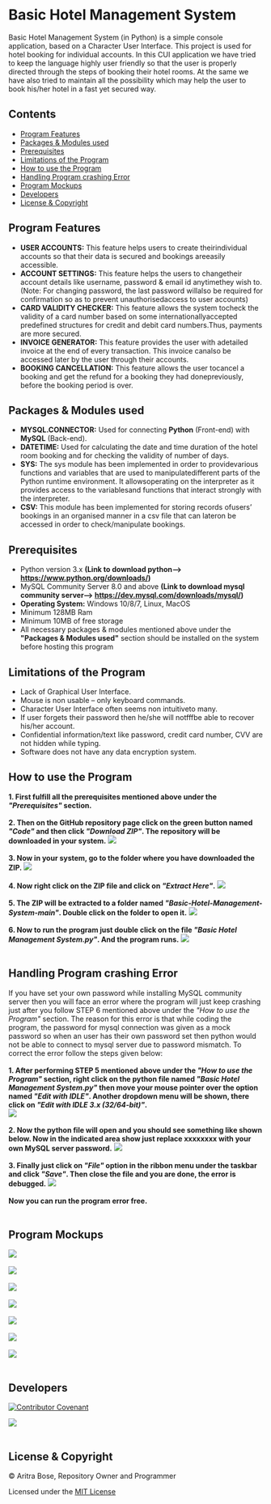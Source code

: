 # Basic Hotel Management System

Basic Hotel Management System (in Python) is a simple console application, based on a Character User Interface. This project is used for hotel booking for individual accounts. In this CUI application we have tried to keep the language highly user friendly so that the user is properly directed through the steps of booking their hotel rooms. At the same we have also tried to maintain all the possibility which may help the user to book his/her hotel in a fast yet secured way.

## Contents

* [Program Features](#program-features)
* [Packages & Modules used](#packages--modules-used)
* [Prerequisites](#prerequisites)
* [Limitations of the Program](#limitations-of-the-program)
* [How to use the Program](#how-to-use-the-program)
* [Handling Program crashing Error](#handling-program-crashing-error)
* [Program Mockups](#program-mockups)
* [Developers](#developers)
* [License & Copyright](#license--copyright)

## Program Features

* **USER ACCOUNTS:** This feature helps users to create theirindividual accounts so that their data is secured and bookings areeasily accessible.
* **ACCOUNT SETTINGS:** This feature helps the users to changetheir account details like username, password & email id anytimethey wish to. (Note: For changing password, the last password willalso be required for confirmation so as to prevent unauthorisedaccess to user accounts)
* **CARD VALIDITY CHECKER:** This feature allows the system tocheck the validity of a card number based on some internationallyaccepted predefined structures for credit and debit card numbers.Thus, payments are more secured.
* **INVOICE GENERATOR:** This feature provides the user with adetailed invoice at the end of every transaction. This invoice canalso be accessed later by the user through their accounts.
* **BOOKING CANCELLATION:** This feature allows the user tocancel a booking and get the refund for a booking they had donepreviously, before the booking period is over.

## Packages & Modules used

* **MYSQL.CONNECTOR:** Used for connecting **Python** (Front-end) with **MySQL** (Back-end).
* **DATETIME:** Used for calculating the date and time duration of the hotel room booking and for checking the validity of number of days.
* **SYS:** The sys module has been implemented in order to providevarious functions and variables that are used to manipulatedifferent parts of the Python runtime environment. It allowsoperating on the interpreter as it provides access to the variablesand functions that interact strongly with the interpreter.
* **CSV:** This module has been implemented for storing records ofusers’ bookings in an organised manner in a csv file that can lateron be accessed in order to check/manipulate bookings.

## Prerequisites

* Python version 3.x **(Link to download python--> https://www.python.org/downloads/)**
* MySQL Community Server 8.0 and above **(Link to download mysql community server--> https://dev.mysql.com/downloads/mysql/)**
* **Operating System:** Windows 10/8/7, Linux, MacOS
* Minimum 128MB Ram 
* Minimum 10MB of free storage
* All necessary packages & modules mentioned above under the **"Packages & Modules used"** section should be installed on the system before hosting this program

## Limitations of the Program

* Lack of Graphical User Interface.
* Mouse is non usable – only keyboard commands.
* Character User Interface often seems non intuitiveto many.
* If user forgets their password then he/she will notfffbe able to recover his/her account.
* Confidential information/text like password, credit card number, CVV are not hidden while typing.
* Software does not have any data encryption system.

## How to use the Program

**1. First fulfill all the prerequisites mentioned above under the _"Prerequisites"_ section.**<br />
<br />
**2. Then on the GitHub repository page click on the green button named _"Code"_ and then click _"Download ZIP"_. The repository will be downloaded in your system.**
![](https://i.imgur.com/rbrFUdK.jpg)<br />
<br />
**3. Now in your system, go to the folder where you have downloaded the ZIP.**
![](https://i.imgur.com/iR86Ntx.jpg)<br />
<br />
**4. Now right click on the ZIP file and click on _"Extract Here"_.**
![](https://i.imgur.com/P8JCyk6.jpg)<br />
<br />
**5. The ZIP will be extracted to a folder named _"Basic-Hotel-Management-System-main"_. Double click on the folder to open it.**
![](https://i.imgur.com/LfRGJaa.jpg)<br />
<br />
**6. Now to run the program just double click on the file _"Basic Hotel Management System.py"_. And the program runs.**
![](https://i.imgur.com/L9T0DI3.jpg)<br />
<br />

## Handling Program crashing Error

If you have set your own password while installing MySQL community server then you will face an error where the program will just keep crashing just after you follow STEP 6 mentioned above under the _"How to use the Program"_ section. The reason for this error is that while coding the program, the password for mysql connection was given as a mock password so when an user has their own password set then python would not be able to connect to mysql server due to password mismatch. To correct the error follow the steps given below:<br />
<br />
**1. After performing STEP 5 mentioned above under the _"How to use the Program"_ section, right click on the python file named _"Basic Hotel Management System.py"_ then move your mouse pointer over the option named _"Edit with IDLE"_. Another dropdown menu will be shown, there click on _"Edit with IDLE 3.x (32/64-bit)"_.**<br />
![](https://i.imgur.com/zo1X1gV.jpg)<br />
<br />
**2. Now the python file will open and you should see something like shown below. Now in the indicated area show just replace xxxxxxxx with your own MySQL server password.**
![](https://i.imgur.com/KoT7BdW.jpg)<br />
<br />
**3. Finally just click on _"File"_ option in the ribbon menu under the taskbar and click _"Save"_. Then close the file and you are done, the error is debugged.**
![](https://i.imgur.com/g6iobxn.jpg)<br />
<br />
**Now you can run the program error free.**<br />
<br />

## Program Mockups

![](https://i.imgur.com/3QxC30y.jpg)<br />
<br />
![](https://i.imgur.com/u26WhQo.jpg)<br />
<br />
![](https://i.imgur.com/d1YGuIc.jpg)<br />
<br />
![](https://i.imgur.com/HvGG5Z5.jpg)<br />
<br />
![](https://i.imgur.com/buB8gAH.jpg)<br />
<br />
![](https://i.imgur.com/NYeFOsp.jpg)<br />
<br />
![](https://i.imgur.com/DZlg0OQ.jpg)<br />
<br />

## Developers 
[![Contributor Covenant](https://img.shields.io/badge/Contributor%20Covenant-2.0-4baaaa.svg)](code_of_conduct.md) 

![](https://i.imgur.com/M4BV4Qv.jpg)<br />
<br />

## License & Copyright

© Aritra Bose, Repository Owner and Programmer

Licensed under the [MIT License](LICENSE)
